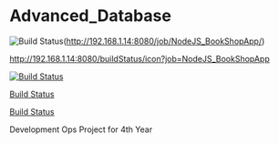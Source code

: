 # Advanced_Database

![Build Status](http://192.168.1.14:8080/buildStatus/icon?job=NodeJS_BookShopApp)(http://192.168.1.14:8080/job/NodeJS_BookShopApp/)

http://192.168.1.14:8080/buildStatus/icon?job=NodeJS_BookShopApp


[![Build Status](http://192.168.1.14:8080/job/NodeJS_BookShopApp/badge/icon?style=plastic&subject=Custom%20Subject&status=Any%20State&color=darkturquoise)](http://192.168.1.14:8080/job/NodeJS_BookShopApp/)

[Build Status](http://192.168.1.14:8080/job/NodeJS_BookShopApp/badge/icon "http://192.168.1.14:8080/job/NodeJS_BookShopApp/")


[Build Status](http://192.168.1.14:8080/buildStatus/icon?job=NodeJS_BookShopApp "http://192.168.1.14:8080/job/NodeJS_BookShopApp/")

Development Ops Project for 4th Year
